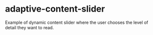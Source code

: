 # adaptive-content-slider
Example of dynamic content slider where the user chooses the level of detail they want to read.
